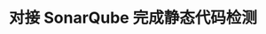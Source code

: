---
title: 对接 SonarQube 完成静态代码检测
description: 本篇最佳实践讲解 Rainbond 如何对接 SonarQube 完成静态代码检测，适用于开发者和应用运维人员。
weight: 20
---